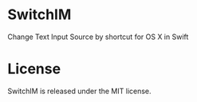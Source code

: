 # SwitchIM

Change Text Input Source by shortcut for OS X in Swift


# License
SwitchIM is released under the MIT license.
